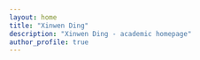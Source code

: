 ```yaml
---
layout: home
title: "Xinwen Ding"
description: "Xinwen Ding - academic homepage"
author_profile: true
---
```


<!-- Optional content below. You can leave it empty or put welcome text -->
